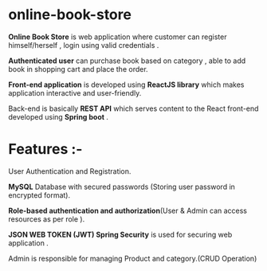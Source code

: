 # online-book-store

**Online Book Store** is web application where customer can register himself/herself , login using valid credentials .

**Authenticated user** can purchase book based on category , able to add book in shopping cart and place the order.

<strong>Front-end application</strong> is developed using **ReactJS library** which makes application interactive and user-friendly.

Back-end is basically <strong>REST API</strong> which serves content to the React front-end developed using **Spring boot** .


# Features :-

User Authentication and Registration.

<strong>MySQL</strong> Database with secured passwords (Storing user password in encrypted format).

<strong>Role-based authentication and authorization</strong>(User & Admin can access resources as per role ).

**JSON WEB TOKEN (JWT) Spring Security** is used for securing web application .

Admin is  responsible for managing Product and category.(CRUD Operation)




